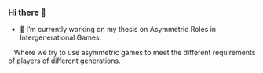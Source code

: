 ### Hi there 👋

- 🔭 I’m currently working on my thesis on Asymmetric Roles in Intergenerational Games.

&nbsp;&nbsp; Where we try to use asymmetric games to meet the different requirements of players of different generations.

<!--
**pgpais/pgpais** is a ✨ _special_ ✨ repository because its `README.md` (this file) appears on your GitHub profile.

Here are some ideas to get you started:

- 🔭 I’m currently working on ...
- 🌱 I’m currently learning ...
- 👯 I’m looking to collaborate on ...
- 🤔 I’m looking for help with ...
- 💬 Ask me about ...
- 📫 How to reach me: ...
- 😄 Pronouns: ...
- ⚡ Fun fact: ...
-->
